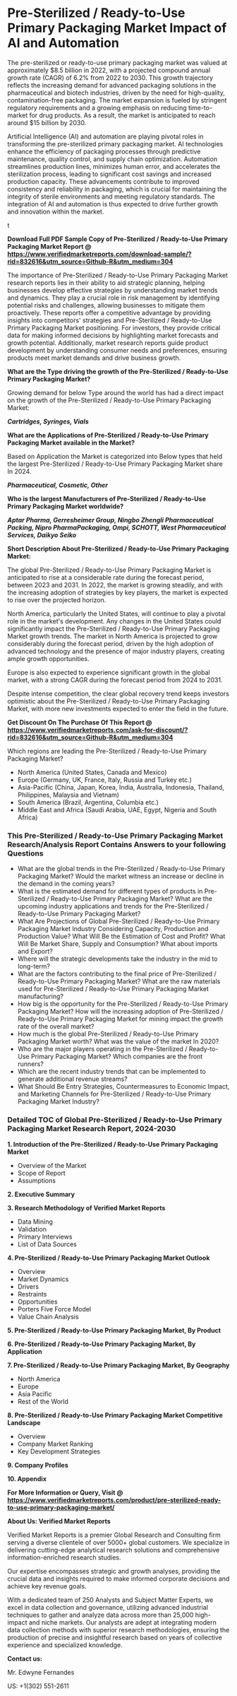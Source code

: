 <meta name="title" content="Global Pre-Sterilized / Ready-to-Use Primary Packaging Market Impact of AI and Automation"><meta name="description" content="The pre-sterilized or ready-to-use primary packaging market was valued at approximately $8.5 billion in 2022, with a projected compound annual growth rate (CAGR) of 6."><meta name="title" content="Pre-Sterilized / Ready-to-Use Primary Packaging Market Size, Share, Scope, Trends, Growth, Opportunities, Analysis, Forecast"><h1>Pre-Sterilized / Ready-to-Use Primary Packaging Market Impact of AI and Automation</h1><p>The pre-sterilized or ready-to-use primary packaging market was valued at approximately $8.5 billion in 2022, with a projected compound annual growth rate (CAGR) of 6.2% from 2022 to 2030. This growth trajectory reflects the increasing demand for advanced packaging solutions in the pharmaceutical and biotech industries, driven by the need for high-quality, contamination-free packaging. The market expansion is fueled by stringent regulatory requirements and a growing emphasis on reducing time-to-market for drug products. As a result, the market is anticipated to reach around $15 billion by 2030.</p><p>Artificial Intelligence (AI) and automation are playing pivotal roles in transforming the pre-sterilized primary packaging market. AI technologies enhance the efficiency of packaging processes through predictive maintenance, quality control, and supply chain optimization. Automation streamlines production lines, minimizes human error, and accelerates the sterilization process, leading to significant cost savings and increased production capacity. These advancements contribute to improved consistency and reliability in packaging, which is crucial for maintaining the integrity of sterile environments and meeting regulatory standards. The integration of AI and automation is thus expected to drive further growth and innovation within the market.</p>t</p><p id="" class=""><strong>Download Full PDF Sample Copy of Pre-Sterilized / Ready-to-Use Primary Packaging Market Report @ <a href="https://www.verifiedmarketreports.com/download-sample/?rid=832616&utm_source=Github-R&utm_medium=304" target="_blank">https://www.verifiedmarketreports.com/download-sample/?rid=832616&utm_source=Github-R&utm_medium=304</a></strong></p><p>The importance of&nbsp;Pre-Sterilized / Ready-to-Use Primary Packaging Market research reports lies in their ability to aid strategic planning, helping businesses develop effective strategies by understanding market trends and dynamics. They play a crucial role in risk management by identifying potential risks and challenges, allowing businesses to mitigate them proactively. These reports offer a competitive advantage by providing insights into competitors' strategies and Pre-Sterilized / Ready-to-Use Primary Packaging Market positioning. For investors, they provide critical data for making informed decisions by highlighting market forecasts and growth potential. Additionally, market research reports guide product development by understanding consumer needs and preferences, ensuring products meet market demands and drive business growth.</p><p><strong>What are the&nbsp;Type driving the growth of the Pre-Sterilized / Ready-to-Use Primary Packaging Market?</strong></p><p id="" class="">Growing demand for below Type around the world has had a direct impact on the growth of the Pre-Sterilized / Ready-to-Use Primary Packaging Market:</p><em><strong>Cartridges, Syringes, Vials</strong></em></p><strong>What are the&nbsp;Applications&nbsp;of Pre-Sterilized / Ready-to-Use Primary Packaging Market available in the Market?</strong></p><p id="" class="">Based on Application the Market is categorized into Below types that held the largest Pre-Sterilized / Ready-to-Use Primary Packaging Market share In 2024.</p><em><strong>Pharmaceutical, Cosmetic, Other</strong></em></p><strong>Who is the largest Manufacturers of Pre-Sterilized / Ready-to-Use Primary Packaging Market worldwide?</strong></p><p><em><strong>Aptar Pharma, Gerresheimer Group, Ningbo Zhengli Pharmaceutical Packing, Nipro PharmaPackaging, Ompi, SCHOTT, West Pharmaceutical Services, Daikyo Seiko</strong></em></p><p id="" class=""><strong>Short Description About Pre-Sterilized / Ready-to-Use Primary Packaging Market:</strong></p><p>The global Pre-Sterilized / Ready-to-Use Primary Packaging Market is anticipated to rise at a considerable rate during the forecast period, between 2023 and 2031. In 2022, the market is growing steadily, and with the increasing adoption of strategies by key players, the market is expected to rise over the projected horizon.</p><p>North America, particularly the United States, will continue to play a pivotal role in the market's development. Any changes in the United States could significantly impact the Pre-Sterilized / Ready-to-Use Primary Packaging Market growth trends. The market in North America is projected to grow considerably during the forecast period, driven by the high adoption of advanced technology and the presence of major industry players, creating ample growth opportunities.</p><p>Europe is also expected to experience significant growth in the global market, with a strong CAGR during the forecast period from 2024 to 2031.</p><p>Despite intense competition, the clear global recovery trend keeps investors optimistic about the Pre-Sterilized / Ready-to-Use Primary Packaging Market, with more new investments expected to enter the field in the future.</p><p id="" class=""><strong>Get Discount On The Purchase Of This Report @ <a href="https://www.verifiedmarketreports.com/ask-for-discount/?rid=832616&utm_source=Github-R&utm_medium=304" target="_blank">https://www.verifiedmarketreports.com/ask-for-discount/?rid=832616&utm_source=Github-R&utm_medium=304</a></strong></p>Which regions are leading the Pre-Sterilized / Ready-to-Use Primary Packaging Market?</p><ul><li>North America (United States, Canada and Mexico)</li><li>Europe (Germany, UK, France, Italy, Russia and Turkey etc.)</li><li>Asia-Pacific (China, Japan, Korea, India, Australia, Indonesia, Thailand, Philippines, Malaysia and Vietnam)</li><li>South America (Brazil, Argentina, Columbia etc.)</li><li>Middle East and Africa (Saudi Arabia, UAE, Egypt, Nigeria and South Africa)</li></ul><h3 id="" class="">This Pre-Sterilized / Ready-to-Use Primary Packaging Market Research/Analysis Report Contains Answers to your following Questions</h3><ul><li>What are the global trends in the Pre-Sterilized / Ready-to-Use Primary Packaging Market? Would the market witness an increase or decline in the demand in the coming years?</li><li>What is the estimated demand for different types of products in Pre-Sterilized / Ready-to-Use Primary Packaging Market? What are the upcoming industry applications and trends for the Pre-Sterilized / Ready-to-Use Primary Packaging Market?</li><li>What Are Projections of Global Pre-Sterilized / Ready-to-Use Primary Packaging Market Industry Considering Capacity, Production and Production Value? What Will Be the Estimation of Cost and Profit? What Will Be Market Share, Supply and Consumption? What about imports and Export?</li><li>Where will the strategic developments take the industry in the mid to long-term?</li><li>What are the factors contributing to the final price of Pre-Sterilized / Ready-to-Use Primary Packaging Market? What are the raw materials used for Pre-Sterilized / Ready-to-Use Primary Packaging Market manufacturing?</li><li>How big is the opportunity for the Pre-Sterilized / Ready-to-Use Primary Packaging Market? How will the increasing adoption of Pre-Sterilized / Ready-to-Use Primary Packaging Market for mining impact the growth rate of the overall market?</li><li>How much is the global Pre-Sterilized / Ready-to-Use Primary Packaging Market worth? What was the value of the market In 2020?</li><li>Who are the major players operating in the Pre-Sterilized / Ready-to-Use Primary Packaging Market? Which companies are the front runners?</li><li>Which are the recent industry trends that can be implemented to generate additional revenue streams?</li><li>What Should Be Entry Strategies, Countermeasures to Economic Impact, and Marketing Channels for Pre-Sterilized / Ready-to-Use Primary Packaging Market Industry?</li></ul><h3 id="" class="">Detailed TOC of Global Pre-Sterilized / Ready-to-Use Primary Packaging Market Research Report, 2024-2030</h3><p id="" class=""><strong>1. Introduction of the Pre-Sterilized / Ready-to-Use Primary Packaging Market</strong></p><ul><li>Overview of the Market</li><li>Scope of Report</li><li>Assumptions</li></ul><p id="" class=""><strong>2. Executive Summary</strong></p><p id="" class=""><strong>3. Research Methodology of Verified Market Reports</strong></p><ul><li>Data Mining</li><li>Validation</li><li>Primary Interviews</li><li>List of Data Sources</li></ul><p id="" class=""><strong>4. Pre-Sterilized / Ready-to-Use Primary Packaging Market Outlook</strong></p><ul><li>Overview</li><li>Market Dynamics</li><li>Drivers</li><li>Restraints</li><li>Opportunities</li><li>Porters Five Force Model</li><li>Value Chain Analysis</li></ul><p id="" class=""><strong>5. Pre-Sterilized / Ready-to-Use Primary Packaging Market, By Product</strong></p><p id="" class=""><strong>6. Pre-Sterilized / Ready-to-Use Primary Packaging Market, By Application</strong></p><p id="" class=""><strong>7. Pre-Sterilized / Ready-to-Use Primary Packaging Market, By Geography</strong></p><ul><li>North America</li><li>Europe</li><li>Asia Pacific</li><li>Rest of the World</li></ul><p id="" class=""><strong>8. Pre-Sterilized / Ready-to-Use Primary Packaging Market Competitive Landscape</strong></p><ul><li>Overview</li><li>Company Market Ranking</li><li>Key Development Strategies</li></ul><p id="" class=""><strong>9. Company Profiles</strong></p><p id="" class=""><strong>10. Appendix</strong></p><p id="" class=""><strong>For More Information or Query, Visit @ <a href="https://www.verifiedmarketreports.com/product/pre-sterilized-ready-to-use-primary-packaging-market/" target="_blank">https://www.verifiedmarketreports.com/product/pre-sterilized-ready-to-use-primary-packaging-market/</a></strong></p><p id="" class=""><strong>About Us: Verified Market Reports</strong></p><p id="" class="">Verified Market Reports is a premier Global Research and Consulting firm serving a diverse clientele of over 5000+ global customers. We specialize in delivering cutting-edge analytical research solutions and comprehensive information-enriched research studies.</p><p id="" class="">Our expertise encompasses strategic and growth analyses, providing the crucial data and insights required to make informed corporate decisions and achieve key revenue goals.</p><p id="" class="">With a dedicated team of 250 Analysts and Subject Matter Experts, we excel in data collection and governance, utilizing advanced industrial techniques to gather and analyze data across more than 25,000 high-impact and niche markets. Our analysts are adept at integrating modern data collection methods with superior research methodologies, ensuring the production of precise and insightful research based on years of collective experience and specialized knowledge.</p><p id="" class=""><strong>Contact us:</strong></p><p id="" class="">Mr. Edwyne Fernandes</p><p id="" class="">US: +1(302) 551-2611</p>